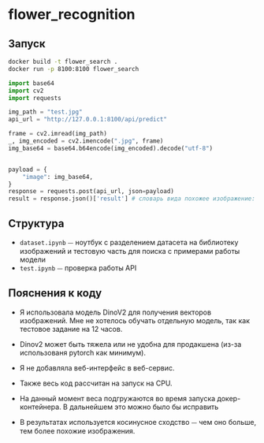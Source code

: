 # flower_recognition

## Запуск

```bash
docker build -t flower_search .
docker run -p 8100:8100 flower_search
```

```python
import base64
import cv2
import requests

img_path = "test.jpg"
api_url = "http://127.0.0.1:8100/api/predict"

frame = cv2.imread(img_path)
_, img_encoded = cv2.imencode(".jpg", frame)
img_base64 = base64.b64encode(img_encoded).decode("utf-8")


payload = {
    "image": img_base64,
}
response = requests.post(api_url, json=payload)
result = response.json()['result'] # словарь вида похожее изображение: показатель сходства 

```

## Структура

- `dataset.ipynb` ⏤ ноутбук с разделением датасета на библиотеку изображений и тестовую часть для поиска с примерами работы модели 
- `test.ipynb` ⏤ проверка работы API


## Пояснения к коду

- Я использовала модель DinoV2 для получения векторов изображений. Мне не хотелось обучать отдельную модель, так как тестовое задание на 12 часов.

- Dinov2 может быть тяжела или не удобна для продакшена (из-за использованя pytorch как минимум).

- Я не добавляла веб-интерфейс в веб-сервис.

- Также весь код рассчитан на запуск на CPU.

- На данный момент веса подгружаются во время запуска докер-контейнера. В дальнейшем это можно было бы исправить

- В результатах используется косинусное сходство ⏤ чем оно больше, тем более похожие изображения.
